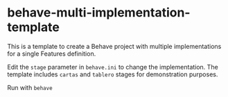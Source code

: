 # behave-multi-implementation-template
This is a template to create a Behave project with multiple implementations for a single Features definition.

Edit the `stage` parameter in `behave.ini` to change the implementation.
The template includes `cartas` and `tablero` stages for demonstration purposes.

Run with `behave`
